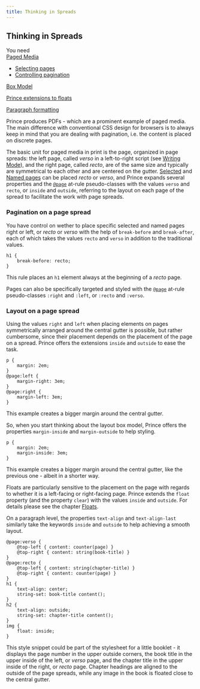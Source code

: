 ```yaml
---
title: Thinking in Spreads
---
```


Thinking in Spreads
-------------------

You need  
[Paged Media](paged.md#paged)

-   [Selecting pages](paged.md#page-rules)
-   [Controlling pagination](paged.md#controlling-pagination)

[Box Model](css-box.md#css-box)

[Prince extensions to floats](floats.md#float-extensions)

[Paragraph formatting](text-formatting.md#paragraph-formatting)

Prince produces PDFs - which are a prominent example of paged media. The main difference with conventional CSS design for browsers is to always keep in mind that you are dealing with pagination, i.e. the content is placed on discrete pages.

The basic unit for paged media in print is the page, organized in page spreads: the left page, called *verso* in a left-to-right script (see [Writing Mode](writing-mode.md#writing-mode)), and the right page, called *recto*, are of the same size and typically are symmetrical to each other and are centered on the gutter. [Selected](paged.md#page-rules) and [Named pages](paged.md#named-pages) can be placed *recto* or *verso*, and Prince expands several properties and the [`@page`](at-rules.md#at-page) at-rule pseudo-classes with the values `verso` and `recto`, or `inside` and `outside`, referring to the layout on each page of the spread to facilitate the work with page spreads.

### Pagination on a page spread

You have control on wether to place specific selected and named pages right or left, or *recto* or *verso* with the help of `break-before` and `break-after`, each of which takes the values `recto` and `verso` in addition to the traditional values.


    h1 {
        break-before: recto;
    }

This rule places an `h1` element always at the beginning of a *recto* page.

Pages can also be specifically targeted and styled with the [`@page`](at-rules.md#at-page) at-rule pseudo-classes `:right` and `:left`, or `:recto` and `:verso`.

### Layout on a page spread

Using the values `right` and `left` when placing elements on pages symmetrically arranged around the central gutter is possible, but rather cumbersome, since their placement depends on the placement of the page on a spread. Prince offers the extensions `inside` and `outside` to ease the task.


    p {
        margin: 2em;
    }
    @page:left {
        margin-right: 3em;
    }
    @page:right {
        margin-left: 3em;
    }

This example creates a bigger margin around the central gutter.

So, when you start thinking about the layout box model, Prince offers the properties `margin-inside` and `margin-outside` to help styling.


    p { 
        margin: 2em;
        margin-inside: 3em;
    }

This example creates a bigger margin around the central gutter, like the previous one - albeit in a shorter way.

Floats are particularly sensitive to the placement on the page with regards to whether it is a left-facing or right-facing page. Prince extends the `float` property (and the property `clear`) with the values `inside` and `outside`. For details please see the chapter [Floats](floats.md#floats).

On a paragraph level, the properties `text-align` and `text-align-last` similarly take the keywords `inside` and `outside` to help achieving a smooth layout.


    @page:verso {
        @top-left { content: counter(page) }
        @top-right { content: string(book-title) }
    }
    @page:recto {
        @top-left { content: string(chapter-title) }
        @top-right { content: counter(page) }
    }
    h1 {
        text-align: center;
        string-set: book-title content();
    }
    h2 {
        text-align: outside;
        string-set: chapter-title content();
    }
    img {
        float: inside;
    }

This style snippet could be part of the stylesheet for a little booklet - it displays the page number in the upper outside corners, the book title in the upper inside of the left, or *verso* page, and the chapter title in the upper inside of the right, or *recto* page. Chapter headings are aligned to the outside of the page spreads, while any image in the book is floated close to the central gutter.

